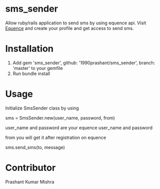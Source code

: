 # sms_sender
Allow ruby/rails application to send sms by using equence api. Visit <a href="https://www.equence.in/">Equence</a> and create your profile and get access to send sms.

# Installation
<ol>
  <li>
    Add gem 'sms_sender', github: '1990prashant/sms_sender', branch: 'master' to your gemfile
  </li>
  <li>
    Run bundle install
  </li>
</ol>

# Usage
<div>
    <p>Initialize SmsSender class by using</p>
    <p>sms = SmsSender.new(user_name, password, from)</p>
    <p>user_name and password are your equence user_name and password</p>
    <p>from you will get it after registration on equence</p>
    <p>sms.send_sms(to, message)</p>
</div>

# Contributor
Prashant Kumar Mishra